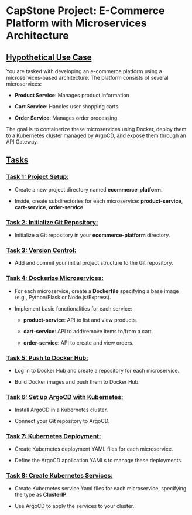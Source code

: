 # CapStone Project: E-Commerce Platform with Microservices Architecture

## <ins>**Hypothetical Use Case**</ins>

  You are tasked with developing an e-commerce platform using a microservices-based architecture. The platform consists of several microservices:

  - **Product Service**: Manages product information
  
  - **Cart Service**: Handles user shopping carts.
  
  - **Order Service**: Manages order processing.

  The goal is to containerize these microservices using Docker, deploy them to a Kubernetes cluster managed by ArgoCD, and expose them through an API Gateway.

## <ins>**Tasks**</ins>

### <ins>**Task 1: Project Setup:**</ins>

  - Create a new project directory named **ecommerce-platform.**

  - Inside, create subdirectories for each microservice: **product-service**, **cart-service**, **order-service**.

### <ins>**Task 2: Initialize Git Repository:**</ins>

  - Initialize a Git repository in your **ecommerce-platform** directory.

### <ins>**Task 3: Version Control:**</ins>

  - Add and commit your initial project structure to the Git repository.

### <ins>**Task 4: Dockerize Microservices:**</ins>

  - For each microservice, create a **Dockerfile** specifying a base image (e.g., Python/Flask or Node.js/Express).

  - Implement basic functionalities for each service:

      - **product-service**: API to list and view products.
   
      - **cart-service**: API to add/remove items to/from a cart.
   
      - **order-service**: API to create and view orders.
   
### <ins>**Task 5: Push to Docker Hub:**</ins>

  - Log in to Docker Hub and create a repository for each microservice.

  - Build Docker images and push them to Docker Hub.

### <ins>**Task 6: Set up ArgoCD with Kubernetes:**</ins>

  - Install ArgoCD in a Kubernetes cluster.

  - Connect your Git repository to ArgoCD.

### <ins>**Task 7: Kubernetes Deployment:**</ins>

  - Create Kubernetes deployment YAML files for each microservice.

  - Define the ArgoCD application YAMLs to manage these deployments.

### <ins>**Task 8: Create Kubernetes Services:**</ins>

  - Create Kubernetes service Yaml files for each microservice, specifying the type as **ClusterIP**.

  - Use ArgoCD to apply the services to your cluster.
